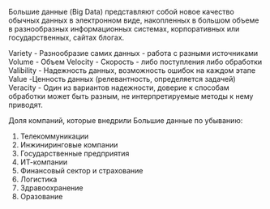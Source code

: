 

Большие данные (Big Data) представляют собой новое качество обычных данных в электронном виде, накопленных в большом объеме в разнообразных информационных системах, корпоративных или государственных, сайтах блогах.

Variety - Разнообразие самих данных - работа с разными источниками
Volume - Объем
Velocity - Скорость - либо поступления либо обработки
Valibility - Надежность данных, возможность ошибок на каждом этапе
Value -Ценность данных (релевантность, определяется задачей)
Veracity - Один из вариантов надежности, доверие к способам обработки может быть разным, не интерпретируемые методы к нему приводят.

Доля компаний, которые внедрили Большие данные по убыванию:
1. Телекоммуникации 
2. Инжиниринговые компании
3. Государственные предприятия 
4. ИТ-компании
5. Финансовый сектор и страхование
6. Логистика
7. Здравоохранение 
8. Оразование
